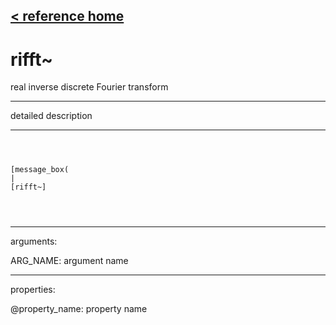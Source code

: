 [< reference home](ceammc_lib.html)
---

# rifft~


real inverse discrete Fourier transform

---

detailed description
<br>


---


```



[message_box(                                 
|
[rifft~]


            
```

---
arguments:

ARG_NAME: argument name<br>

---
properties:

@property_name: property name<br>

